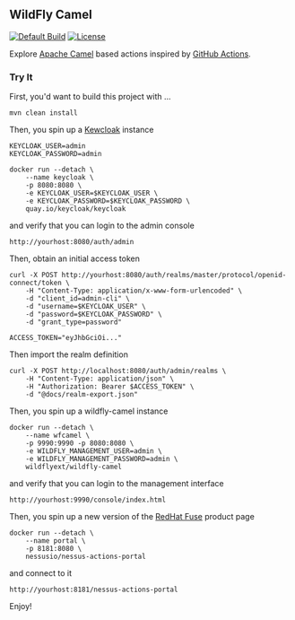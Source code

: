 ## WildFly Camel

[![Default Build](https://github.com/tdiesler/nessus-actions/workflows/Default%20Build/badge.svg)](https://github.com/tdiesler/nessus-actions/actions)
[![License](https://img.shields.io/:license-Apache2-blue.svg)](http://www.apache.org/licenses/LICENSE-2.0)

Explore [Apache Camel](http://camel.apache.org/) based actions inspired by [GitHub Actions](https://docs.github.com/en/actions). 


### Try It

First, you'd want to build this project with ...

```
mvn clean install
```

Then, you spin up a [Kewcloak](https://www.keycloak.org/getting-started/getting-started-docker) instance

```
KEYCLOAK_USER=admin
KEYCLOAK_PASSWORD=admin

docker run --detach \
	--name keycloak \
	-p 8080:8080 \
	-e KEYCLOAK_USER=$KEYCLOAK_USER \
	-e KEYCLOAK_PASSWORD=$KEYCLOAK_PASSWORD \
	quay.io/keycloak/keycloak 
```

and verify that you can login to the admin console

```
http://yourhost:8080/auth/admin
```

Then, obtain an initial access token

```
curl -X POST http://yourhost:8080/auth/realms/master/protocol/openid-connect/token \
	-H "Content-Type: application/x-www-form-urlencoded" \
	-d "client_id=admin-cli" \
	-d "username=$KEYCLOAK_USER" \
	-d "password=$KEYCLOAK_PASSWORD" \
	-d "grant_type=password"

ACCESS_TOKEN="eyJhbGciOi..."
```

Then import the realm definition

```
curl -X POST http://localhost:8080/auth/admin/realms \
	-H "Content-Type: application/json" \
	-H "Authorization: Bearer $ACCESS_TOKEN" \
	-d "@docs/realm-export.json"
```

Then, you spin up a wildfly-camel instance

```
docker run --detach \
	--name wfcamel \
	-p 9990:9990 -p 8080:8080 \
	-e WILDFLY_MANAGEMENT_USER=admin \
	-e WILDFLY_MANAGEMENT_PASSWORD=admin \
	wildflyext/wildfly-camel 

```

and verify that you can login to the management interface

```
http://yourhost:9990/console/index.html
```

Then, you spin up a new version of the [RedHat Fuse](https://www.redhat.com/en/technologies/jboss-middleware/fuse) product page

```
docker run --detach \
	--name portal \
	-p 8181:8080 \
	nessusio/nessus-actions-portal
```

and connect to it

```
http://yourhost:8181/nessus-actions-portal
```

Enjoy!
